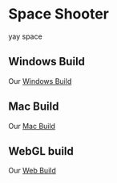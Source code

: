 # Space Shooter
yay space

## Windows Build
Our [Windows Build](https://github.com/2025-01-ITI415/mod2-spaceshooter-trinha_chinc/releases/tag/Windows)

## Mac Build
Our [Mac Build](https://github.com/2025-01-ITI415/mod2-spaceshooter-trinha_chinc/releases/tag/Mac)

## WebGL build
Our [Web Build](https://cc2041.github.io/SpaceShooterWeb)
